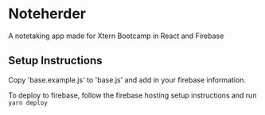 # Noteherder

A notetaking app made for Xtern Bootcamp in React and Firebase

## Setup Instructions

Copy 'base.example.js' to 'base.js' and add in your firebase information.

To deploy to firebase, follow the firebase hosting setup instructions and run `yarn deploy`
